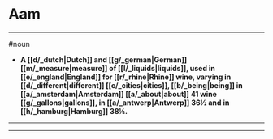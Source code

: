 # Aam
---
#noun
- **A [[d/_dutch|Dutch]] and [[g/_german|German]] [[m/_measure|measure]] of [[l/_liquids|liquids]], used in [[e/_england|England]] for [[r/_rhine|Rhine]] wine, varying in [[d/_different|different]] [[c/_cities|cities]], [[b/_being|being]] in [[a/_amsterdam|Amsterdam]] [[a/_about|about]] 41 wine [[g/_gallons|gallons]], in [[a/_antwerp|Antwerp]] 36½ and in [[h/_hamburg|Hamburg]] 38¼.**
---
---

